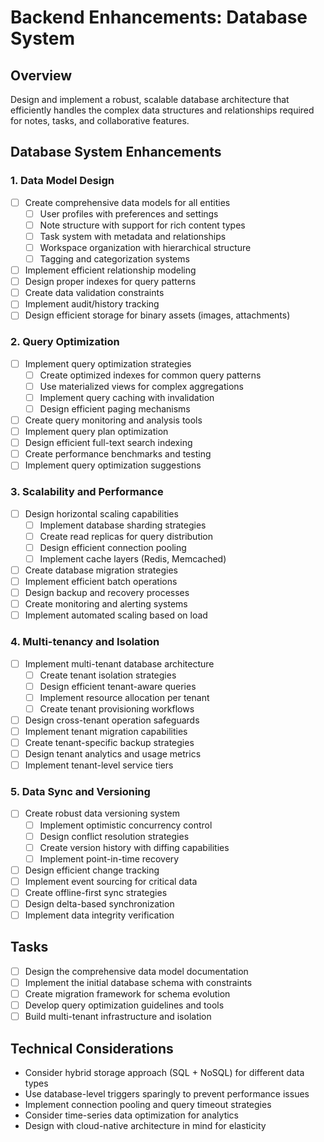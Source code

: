 # Backend Enhancements: Database System

## Overview

Design and implement a robust, scalable database architecture that efficiently handles the complex data structures and relationships required for notes, tasks, and collaborative features.

## Database System Enhancements

### 1. Data Model Design

- [ ] Create comprehensive data models for all entities
  - [ ] User profiles with preferences and settings
  - [ ] Note structure with support for rich content types
  - [ ] Task system with metadata and relationships
  - [ ] Workspace organization with hierarchical structure
  - [ ] Tagging and categorization systems
- [ ] Implement efficient relationship modeling
- [ ] Design proper indexes for query patterns
- [ ] Create data validation constraints
- [ ] Implement audit/history tracking
- [ ] Design efficient storage for binary assets (images, attachments)

### 2. Query Optimization

- [ ] Implement query optimization strategies
  - [ ] Create optimized indexes for common query patterns
  - [ ] Use materialized views for complex aggregations
  - [ ] Implement query caching with invalidation
  - [ ] Design efficient paging mechanisms
- [ ] Create query monitoring and analysis tools
- [ ] Implement query plan optimization
- [ ] Design efficient full-text search indexing
- [ ] Create performance benchmarks and testing
- [ ] Implement query optimization suggestions

### 3. Scalability and Performance

- [ ] Design horizontal scaling capabilities
  - [ ] Implement database sharding strategies
  - [ ] Create read replicas for query distribution
  - [ ] Design efficient connection pooling
  - [ ] Implement cache layers (Redis, Memcached)
- [ ] Create database migration strategies
- [ ] Implement efficient batch operations
- [ ] Design backup and recovery processes
- [ ] Create monitoring and alerting systems
- [ ] Implement automated scaling based on load

### 4. Multi-tenancy and Isolation

- [ ] Implement multi-tenant database architecture
  - [ ] Create tenant isolation strategies
  - [ ] Design efficient tenant-aware queries
  - [ ] Implement resource allocation per tenant
  - [ ] Create tenant provisioning workflows
- [ ] Design cross-tenant operation safeguards
- [ ] Implement tenant migration capabilities
- [ ] Create tenant-specific backup strategies
- [ ] Design tenant analytics and usage metrics
- [ ] Implement tenant-level service tiers

### 5. Data Sync and Versioning

- [ ] Create robust data versioning system
  - [ ] Implement optimistic concurrency control
  - [ ] Design conflict resolution strategies
  - [ ] Create version history with diffing capabilities
  - [ ] Implement point-in-time recovery
- [ ] Design efficient change tracking
- [ ] Implement event sourcing for critical data
- [ ] Create offline-first sync strategies
- [ ] Design delta-based synchronization
- [ ] Implement data integrity verification

## Tasks

- [ ] Design the comprehensive data model documentation
- [ ] Implement the initial database schema with constraints
- [ ] Create migration framework for schema evolution
- [ ] Develop query optimization guidelines and tools
- [ ] Build multi-tenant infrastructure and isolation

## Technical Considerations

- Consider hybrid storage approach (SQL + NoSQL) for different data types
- Use database-level triggers sparingly to prevent performance issues
- Implement connection pooling and query timeout strategies
- Consider time-series data optimization for analytics
- Design with cloud-native architecture in mind for elasticity 